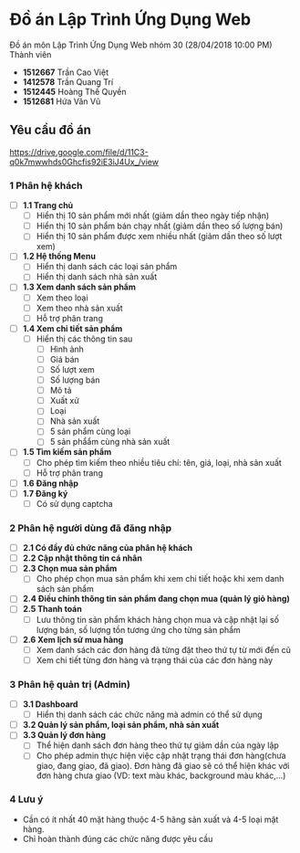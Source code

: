 # Đồ án Lập Trình Ứng Dụng Web 
Đồ án môn Lập Trình Ứng Dụng Web nhóm 30 (28/04/2018 10:00 PM)
Thành viên
* **1512667**	Trần Cao Việt
* **1412578**	Trần Quang Trí
* **1512445**	Hoàng Thế Quyền
* **1512681** Hứa Văn Vũ
## Yêu cầu đồ án
https://drive.google.com/file/d/11C3-q0k7mwwhds0Ghcfis92iE3iJ4Ux_/view

### 1 Phân hệ khách
* [ ] **1.1 Trang chủ**
  * [ ] Hiển thị 10 sản phẩm mới nhất (giảm dần theo ngày tiếp nhận)
  * [ ] Hiển thị 10 sản phẩm bán chạy nhất (giảm dần theo số lượng bán)
  * [ ] Hiển thị 10 sản phẩm được xem nhiều nhất (giảm dần theo số lượt xem)
* [ ] **1.2 Hệ thống Menu**
  * [ ] Hiển thị danh sách các loại sản phẩm
  * [ ] Hiển thị danh sách nhà sản xuất
* [ ] **1.3 Xem danh sách sản phẩm**
  * [ ] Xem theo loại
  * [ ] Xem theo nhà sản xuất
  * [ ] Hỗ trợ phân trang
* [ ] **1.4 Xem chi tiết sản phẩm**
  * [ ] Hiển thị các thông tin sau
    * [ ] Hình ảnh
    * [ ] Giá bán
    * [ ] Số lượt xem
    * [ ] Số lượng bán
    * [ ] Mô tả
    * [ ] Xuất xử
    * [ ] Loại
    * [ ] Nhà sản xuất
    * [ ] 5 sản phẩm cùng loại
    * [ ] 5 sản phẩẩm cùng nhà sản xuất
* [ ] **1.5 Tìm kiếm sản phẩm**
  * [ ] Cho phép tìm kiếm theo nhiều tiêu chí: tên, giá, loại, nhà sản xuất
  * [ ] Hỗ trợ phân trang
* [ ] **1.6 Đăng nhập**
* [ ] **1.7 Đăng ký**
  * [ ] Có sử dụng captcha
### 2 Phân hệ người dùng đã đăng nhập
* [ ] **2.1 Có đầy đủ chức năng của phân hệ khách**
* [ ] **2.2 Cập nhật thông tin cá nhân**
* [ ] **2.3 Chọn mua sản phẩm**
  * [ ] Cho phép chọn mua sản phẩm khi xem chi tiết hoặc khi xem danh sách sản phẩm
* [ ] **2.4 Điều chỉnh thông tin sản phẩm đang chọn mua (quản lý giỏ hàng)**
* [ ] **2.5 Thanh toán**
  * [ ] Lưu thông tin sản phẩm khách hàng chọn mua và cập nhật lại số lượng bán, số lượng tồn tương ứng cho từng sản phẩm
* [ ] **2.6 Xem lịch sử mua hàng**
  * [ ] Xem danh sách các đơn hàng đã từng đặt theo thứ tự từ mới đến cũ
  * [ ] Xem chi tiết từng đơn hàng và trạng thái của các đơn hàng này
### 3 Phân hệ quản trị (Admin)
* [ ] **3.1 Dashboard**
  * [ ] Hiển thị danh sách các chức năng mà admin có thể sử dụng
* [ ] **3.2 Quản lý sản phẩm, loại sản phẩm, nhà sản xuất**
* [ ] **3.3 Quản lý đơn hàng**
  * [ ] Thể hiện danh sách đơn hàng theo thứ tự giảm dần của ngày lập
  * [ ] Cho phép admin thực hiện việc cập nhật trạng thái đơn hàng(chưa giao, đang giao, đã giao). Đơn hàng đã giao sẽ có thể hiện khác với đơn hàng chưa giao (VD: text màu khác, background màu khác,...)
### 4 Lưu ý
* Cần có ít nhất 40 mặt hàng thuộc 4-5 hãng sản xuất và 4-5 loại mặt hàng.
* Chỉ hoàn thành đúng các chức năng được yêu cầu
